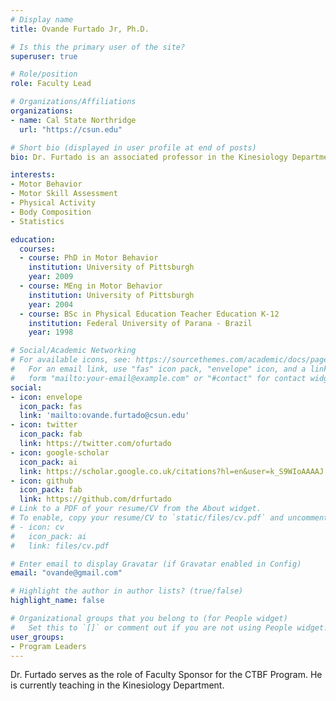 ```yaml
---
# Display name
title: Ovande Furtado Jr, Ph.D.

# Is this the primary user of the site?
superuser: true

# Role/position
role: Faculty Lead

# Organizations/Affiliations
organizations:
- name: Cal State Northridge
  url: "https://csun.edu"

# Short bio (displayed in user profile at end of posts)
bio: Dr. Furtado is an associated professor in the Kinesiology Department.

interests:
- Motor Behavior
- Motor Skill Assessment
- Physical Activity
- Body Composition
- Statistics

education:
  courses:
  - course: PhD in Motor Behavior
    institution: University of Pittsburgh
    year: 2009
  - course: MEng in Motor Behavior
    institution: University of Pittsburgh
    year: 2004
  - course: BSc in Physical Education Teacher Education K-12
    institution: Federal University of Parana - Brazil
    year: 1998

# Social/Academic Networking
# For available icons, see: https://sourcethemes.com/academic/docs/page-builder/#icons
#   For an email link, use "fas" icon pack, "envelope" icon, and a link in the
#   form "mailto:your-email@example.com" or "#contact" for contact widget.
social:
- icon: envelope
  icon_pack: fas
  link: 'mailto:ovande.furtado@csun.edu'
- icon: twitter
  icon_pack: fab
  link: https://twitter.com/ofurtado
- icon: google-scholar
  icon_pack: ai
  link: https://scholar.google.co.uk/citations?hl=en&user=k_S9WIoAAAAJ
- icon: github
  icon_pack: fab
  link: https://github.com/drfurtado
# Link to a PDF of your resume/CV from the About widget.
# To enable, copy your resume/CV to `static/files/cv.pdf` and uncomment the lines below.
# - icon: cv
#   icon_pack: ai
#   link: files/cv.pdf

# Enter email to display Gravatar (if Gravatar enabled in Config)
email: "ovande@gmail.com"

# Highlight the author in author lists? (true/false)
highlight_name: false

# Organizational groups that you belong to (for People widget)
#   Set this to `[]` or comment out if you are not using People widget.
user_groups:
- Program Leaders
---
```


Dr. Furtado serves as the role of Faculty Sponsor for the CTBF Program. He is currently teaching in the Kinesiology Department.
